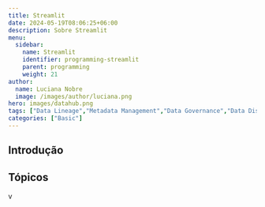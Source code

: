 ```yaml
---
title: Streamlit
date: 2024-05-19T08:06:25+06:00
description: Sobre Streamlit
menu:
  sidebar:
    name: Streamlit
    identifier: programming-streamlit
    parent: programming
    weight: 21
author:
  name: Luciana Nobre
  image: /images/author/luciana.png
hero: images/datahub.png
tags: ["Data Lineage","Metadata Management","Data Governance","Data Discovery"]
categories: ["Basic"]
---
```


## Introdução



## Tópicos
v